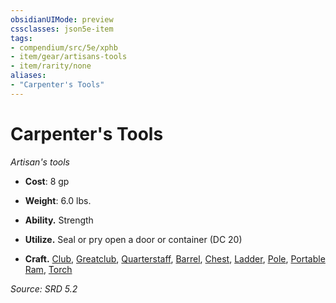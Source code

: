 ```yaml
---
obsidianUIMode: preview
cssclasses: json5e-item
tags:
- compendium/src/5e/xphb
- item/gear/artisans-tools
- item/rarity/none
aliases: 
- "Carpenter's Tools"
---
```

# Carpenter's Tools
*Artisan's tools*  

- **Cost**: 8 gp
- **Weight**: 6.0 lbs.

- **Ability.** Strength  
- **Utilize.** Seal or pry open a door or container (DC 20)  
- **Craft.** [Club](compendium/items/club-xphb.md), [Greatclub](compendium/items/greatclub-xphb.md), [Quarterstaff](compendium/items/quarterstaff-xphb.md), [Barrel](compendium/items/barrel-xphb.md), [Chest](compendium/items/chest-xphb.md), [Ladder](compendium/items/ladder-xphb.md), [Pole](compendium/items/pole-xphb.md), [Portable Ram](compendium/items/portable-ram-xphb.md), [Torch](compendium/items/torch-xphb.md)  

*Source: SRD 5.2*